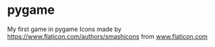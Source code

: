 # pygame
My first game in pygame
Icons made by https://www.flaticon.com/authors/smashicons from www.flaticon.com

